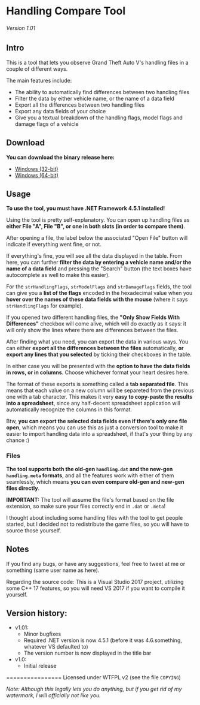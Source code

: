 # Handling Compare Tool
###### _Version 1.01_

## Intro

This is a tool that lets you observe Grand Theft Auto V's handling files in a couple of different ways.

The main features include:

  * The ability to automatically find differences between two handling files
  * Filter the data by either vehicle name, or the name of a data field
  * Export all the differences between two handling files
  * Export any data fields of your choice
  * Give you a textual breakdown of the handling flags, model flags and damage flags of a vehicle

## Download

**You can download the binary release here:**

  * [Windows (32-bit)](https://raw.githubusercontent.com/adam10603/HandlingCompareTool/master/bin/HandlingCompareTool_x86.zip)
  * [Windows (64-bit)](https://raw.githubusercontent.com/adam10603/HandlingCompareTool/master/bin/HandlingCompareTool_x64.zip)

## Usage

**To use the tool, you must have .NET Framework 4.5.1 installed!**

Using the tool is pretty self-explanatory. You can open up handling files as **either File "A", File "B", or one in both slots (in order to compare them)**.

After opening a file, the label below the associated "Open File" button will indicate if everything went fine, or not.

If everything's fine, you will see all the data displayed in the table. From here, you can further **filter the data by entering a vehicle name and/or the name of a data field** and pressing the "Search" button (the text boxes have autocomplete as well to make this easier).

For the `strHandlingFlags`, `strModelFlags` and `strDamageFlags` fields, the tool can give you a **list of the flags** encoded in the hexadecimal value when you **hover over the names of these data fields with the mouse** (where it says `strHandlingFlags` for example).

If you opened two different handling files, the **"Only Show Fields With Differences"** checkbox will come alive, which will do exactly as it says: it will only show the lines where there are differences between the files.

After finding what you need, you can export the data in various ways. You can either **export all the differences between the files** automatically, **or export any lines that you selected** by ticking their checkboxes in the table.

In either case you will be presented with the **option to have the data fields in rows, or in columns**. Choose whichever format your heart desires here.

The format of these exports is something called a **tab separated file**. This means that each value on a new column will be separeted from the previous one with a tab character. This makes it very **easy to copy-paste the results into a spreadsheet**, since any half-decent spreadsheet application will automatically recognize the columns in this format.

Btw, **you can export the selected data fields even if there's only one file open**, which means you can use this as just a conversion tool to make it easier to import handling data into a spreadsheet, if that's your thing by any chance :)

### Files

**The tool supports both the old-gen `handling.dat` and the new-gen `handling.meta` formats**, and all the features work with either of them seamlessly, which means **you can even compare old-gen and new-gen files directly**.

**IMPORTANT:** The tool will assume the file's format based on the file extension, so make sure your files correctly end in `.dat` or `.meta`!

I thought about including some handling files with the tool to get people started, but I decided not to redistribute the game files, so you will have to source those yourself.

## Notes

If you find any bugs, or have any suggestions, feel free to tweet at me or something (same user name as here).

Regarding the source code:
This is a Visual Studio 2017 project, utilizing some C++ 17 features, so you will need VS 2017 if you want to compile it yourself.

## Version history:

* v1.01:
  * Minor bugfixes
  * Required .NET version is now 4.5.1 (before it was 4.6.something, whatever VS defaulted to)
  * The version number is now displayed in the title bar
* v1.0:
  * Initial release

================
Licensed under WTFPL v2 (see the file `COPYING`)

_Note: Although this legally lets you do anything, but if you get rid of my watermark, I will officially not like you._
